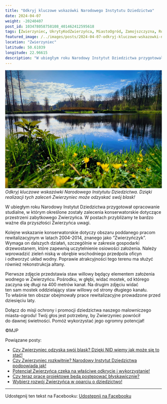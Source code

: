 ```yaml
---
title: "Odkryj kluczowe wskazówki Narodowego Instytutu Dziedzictwa"
date: 2024-04-07
weight: -20240407
post_id: 103478058758108_401462412595618
tags: [Zwierzyniec, UkrytyKodZwierzyńca, MiastoOgród, Zamojszczyzna, Roztocze, Lubelskie, villarestituta, turystyka, dziedzictwo, zabytki, krajobrazy, TajemnicePrzeszłości, PodróżeWczasie, MagiczneMiejsce]
featured_image: /../images/posts/2024-04-07-odkryj-kluczowe-wskazowki-narodowego-instytutu.jpg
location: "Zwierzyniec"
latitude: 50.61039
longitude: 22.96615
description: "W ubiegłym roku Narodowy Instytut Dziedzictwa przygotował opracowanie studialne, w którym określone zostały zalecenia konserwatorskie dotyczące przest..."
---
```


![Odkryj kluczowe wskazówki Narodowego Instytutu Dziedzictwa. Dzięki realizacji tych zaleceń Zwierzyniec może odzyskać swój blask!](/images/posts/2024-04-07-odkryj-kluczowe-wskazowki-narodowego-instytutu.jpg)
*Odkryj kluczowe wskazówki Narodowego Instytutu Dziedzictwa. Dzięki realizacji tych zaleceń Zwierzyniec może odzyskać swój blask!*

W ubiegłym roku Narodowy Instytut Dziedzictwa przygotował opracowanie studialne, w którym określone zostały zalecenia konserwatorskie dotyczące przestrzeni zabytkowego Zwierzyńca. W postach przybliżamy te bardzo ważne dla przyszłości Zwierzyńca uwagi.

Kolejne wskazanie konserwatorskie dotyczy obszaru poddanego pracom rewitalizacyjnym w latach 2004-2014, znanego jako “Zwierzyńczyk”. Wymaga on dalszych działań, szczególnie w zakresie gospodarki drzewostanem, które zapewnią uczytelnienie osiowości założenia. Należy wprowadzić zieleń niską w obrębie wschodniego przedpola oficyn i odtworzyć układ wodny. Poprawie atrakcyjności tego terenu ma służyć również rekonstrukcja altany.

Pierwsze zdjęcie przedstawia staw willowy będący elementem założenia wodnego w Zwierzyńcu. Pośrodku, w głębi, widać mostek, od którego zaczyna się długi na 400 metrów kanał.
Na drugim zdjęciu widać ten sam mostek oddzielający staw willowy od strony długiego kanału. To właśnie ten obszar obejmowały prace rewitalizacyjne prowadzone przed dziesięciu laty.

Dołącz do misji ochrony i promocji dziedzictwa naszego malowniczego miasta-ogrodu! Twój głos jest potrzebny, by Zwierzyniec powrócił do dawnej świetności. Pomóż wykorzystać jego ogromny potencjał!



©MJP

Powiązane posty:
- [Czy Zwierzyniec odzyska swój blask? Dzięki NID wiemy jak może się to stać!](/posts/czy-zwierzyniec-odzyska-swoj-blask-dzieki-nid)
- [Czy Zwierzyniec rozkwitnie? Narodowy Instytut Dziedzictwa podpowiada jak!](/posts/czy-zwierzyniec-rozkwitnie-narodowy-instytut)
- [Potencjał Zwierzyńca czeka na właściwe odkrycie i wykorzystanie!](/posts/potencjal-zwierzynca-czeka-na-wlasciwe-odkrycie-i)
- [Czy teraz prace projektowe będą postępować błyskawicznie?](/posts/czy-teraz-prace-projektowe-beda-postepowac)
- [Wybierz rozwój Zwierzyńca w oparciu o dziedzictwo!](/posts/wybierz-rozwoj-zwierzynca-w-oparciu-o-dziedzictwo)


---

Udostępnij ten tekst na Facebooku:
[Udostępnij na Facebooku](https://www.facebook.com/sharer/sharer.php?u=https://stowarzyszeniewachniewskiej.pl/posts/odkryj-kluczowe-wskazowki-narodowego-instytutu)

<script type="application/ld+json">
{
  "@context": "https://schema.org",
  "@type": "BlogPosting",
  "headline": "Odkryj kluczowe wskazówki Narodowego Instytutu Dziedzictwa",
  "datePublished": "2024-04-07",
  "dateModified": "2024-04-07",
  "author": {
    "@type": "Person",
    "name": "Michał Jan Patyk"
  },
  "publisher": {
    "@type": "Organization",
    "name": "Stowarzyszenie im. Aleksandry Wachniewskiej",
    "logo": {
      "@type": "ImageObject",
      "url": "https://stowarzyszeniewachniewskiej.pl/images/logo/logo.svg"
    }
  },
  "mainEntityOfPage": {
    "@type": "WebPage",
    "@id": "https://stowarzyszeniewachniewskiej.pl/posts/odkryj-kluczowe-wskazowki-narodowego-instytutu"
  },
  "image": {
    "@type": "ImageObject",
    "url": "https://stowarzyszeniewachniewskiej.pl//images/posts/2024-04-07-odkryj-kluczowe-wskazowki-narodowego-instytutu.jpg"
  },
  "articleSection": "Dziedzictwo Kulturowe i Zabytki",
  "keywords": "[Zwierzyniec, UkrytyKodZwierzyńca, MiastoOgród, Zamojszczyzna, Roztocze, Lubelskie, villarestituta, turystyka, dziedzictwo, zabytki, krajobrazy, TajemnicePrzeszłości, PodróżeWczasie, MagiczneMiejsce]",
  "wordCount": 155,
  "articleBody": "W ubiegłym roku Narodowy Instytut Dziedzictwa przygotował opracowanie studialne, w którym określone zostały zalecenia konserwatorskie dotyczące przestrzeni zabytkowego Zwierzyńca. W postach przybliżamy te bardzo ważne dla przyszłości Zwierzyńca uwagi.\n\nKolejne wskazanie konserwatorskie dotyczy obszaru poddanego pracom rewitalizacyjnym w latach 2004-2014, znanego jako “Zwierzyńczyk”. Wymaga on dalszych działań, szczególnie w zakresie gospodarki drzewostanem, które zapewnią uczytelnienie osiowości założenia. Należy wprowadzić zieleń niską w obrębie wschodniego przedpola oficyn i odtworzyć układ wodny. Poprawie atrakcyjności tego terenu ma służyć również rekonstrukcja altany.\n\nPierwsze zdjęcie przedstawia staw willowy będący elementem założenia wodnego w Zwierzyńcu. Pośrodku, w głębi, widać mostek, od którego zaczyna się długi na 400 metrów kanał.\nNa drugim zdjęciu widać ten sam mostek oddzielający staw willowy od strony długiego kanału. To właśnie ten obszar obejmowały prace rewitalizacyjne prowadzone przed dziesięciu laty.\n\nDołącz do misji ochrony i promocji dziedzictwa naszego malowniczego miasta-ogrodu! Twój głos jest potrzebny, by Zwierzyniec powrócił do dawnej świetności. Pomóż wykorzystać jego ogromny potencjał!\n\n\n\n©MJP",
  "description": "W ubiegłym roku Narodowy Instytut Dziedzictwa przygotował opracowanie studialne, w którym określone zostały zalecenia konserwatorskie dotyczące przest...",
  "copyrightHolder": {
    "@type": "Person",
    "name": "Michał Jan Patyk"
  }
}
</script>
<script type="application/ld+json">
{
  "@context": "https://schema.org",
  "@type": "BreadcrumbList",
  "itemListElement": [
    {
      "@type": "ListItem",
      "position": 1,
      "name": "Home",
      "item": "https://stowarzyszeniewachniewskiej.pl"
    },
    {
      "@type": "ListItem",
      "position": 2,
      "name": "posts",
      "item": "https://stowarzyszeniewachniewskiej.pl/posts"
    },
    {
      "@type": "ListItem",
      "position": 3,
      "name": "Odkryj kluczowe wskazówki Narodowego Instytutu Dziedzictwa",
      "item": "https://stowarzyszeniewachniewskiej.pl/posts/odkryj-kluczowe-wskazowki-narodowego-instytutu"
    }
  ]
}
</script>

